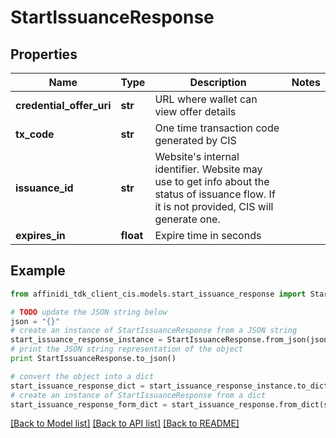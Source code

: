 # StartIssuanceResponse

## Properties

| Name                     | Type      | Description                                                                                                                                     | Notes |
| ------------------------ | --------- | ----------------------------------------------------------------------------------------------------------------------------------------------- | ----- |
| **credential_offer_uri** | **str**   | URL where wallet can view offer details                                                                                                         |
| **tx_code**              | **str**   | One time transaction code generated by CIS                                                                                                      |
| **issuance_id**          | **str**   | Website&#39;s internal identifier. Website may use to get info about the status of issuance flow. If it is not provided, CIS will generate one. |
| **expires_in**           | **float** | Expire time in seconds                                                                                                                          |

## Example

```python
from affinidi_tdk_client_cis.models.start_issuance_response import StartIssuanceResponse

# TODO update the JSON string below
json = "{}"
# create an instance of StartIssuanceResponse from a JSON string
start_issuance_response_instance = StartIssuanceResponse.from_json(json)
# print the JSON string representation of the object
print StartIssuanceResponse.to_json()

# convert the object into a dict
start_issuance_response_dict = start_issuance_response_instance.to_dict()
# create an instance of StartIssuanceResponse from a dict
start_issuance_response_form_dict = start_issuance_response.from_dict(start_issuance_response_dict)
```

[[Back to Model list]](../README.md#documentation-for-models) [[Back to API list]](../README.md#documentation-for-api-endpoints) [[Back to README]](../README.md)
